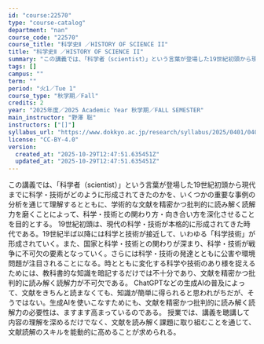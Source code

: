 ```yaml
---
id: "course:22570"
type: "course-catalog"
department: "nan"
course_code: "22570"
course_title: "科学史Ⅱ ／HISTORY OF SCIENCE II"
title: "科学史Ⅱ ／HISTORY OF SCIENCE II"
summary: "この講義では、「科学者（scientist）」という言葉が登場した19世紀初頭から現代までに科学・技術がどのように形成されてきたのかを、いくつかの重要な事例の分析を通じて理解するとともに、学術的な文献を精密かつ批判的に読み解く読解力を磨くこ…"
tags: []
campus: ""
term: ""
period: "火1／Tue 1"
course_type: "秋学期／Fall"
credits: 2
year: "2025年度／2025 Academic Year 秋学期／FALL SEMESTER"
main_instructor: "野澤 聡"
instructors: ["[]"]
syllabus_url: "https://www.dokkyo.ac.jp/research/syllabus/2025/0401/0401_22570_ja_JP.html"
license: "CC-BY-4.0"
version:
  created_at: "2025-10-29T12:47:51.635451Z"
  updated_at: "2025-10-29T12:47:51.635451Z"
---
```

この講義では、「科学者（scientist）」という言葉が登場した19世紀初頭から現代までに科学・技術がどのように形成されてきたのかを、いくつかの重要な事例の分析を通じて理解するとともに、学術的な文献を精密かつ批判的に読み解く読解力を磨くことによって、科学・技術との関わり方・向き合い方を深化させることを目的とする。 19世紀初頭は、現代の科学・技術が本格的に形成されてきた時代である。19世紀半ば以降には科学と技術が接近して、いわゆる「科学技術」が形成されていく。また、国家と科学・技術との関わりが深まり、科学・技術が戦争に不可欠の要素となっていく。さらには科学・技術の発達とともに公害や環境問題が注目されることになる。時とともに変化する科学や技術のあり様を捉えるためには、教科書的な知識を暗記するだけでは不十分であり、文献を精密かつ批判的に読み解く読解力が不可欠である。 ChatGPTなどの生成AIの普及によって、文献をきちんと読まなくても、知識が簡単に得られると思われがちだが、そうではない。生成AIを使いこなすためにも、文献を精密かつ批判的に読み解く読解力の必要性は、ますます高まっているのである。 授業では、講義を聴講して内容の理解を深めるだけでなく、文献を読み解く課題に取り組むことを通じて、文献読解のスキルを能動的に高めることが求められる。
